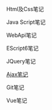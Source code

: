 Html及Css笔记

Java Script笔记

WebApi笔记

EScript6笔记

JQuery笔记

[Ajax笔记](https://github.com/zxl0108/Notes/blob/master/Ajax.md)

Git笔记

Vue笔记
